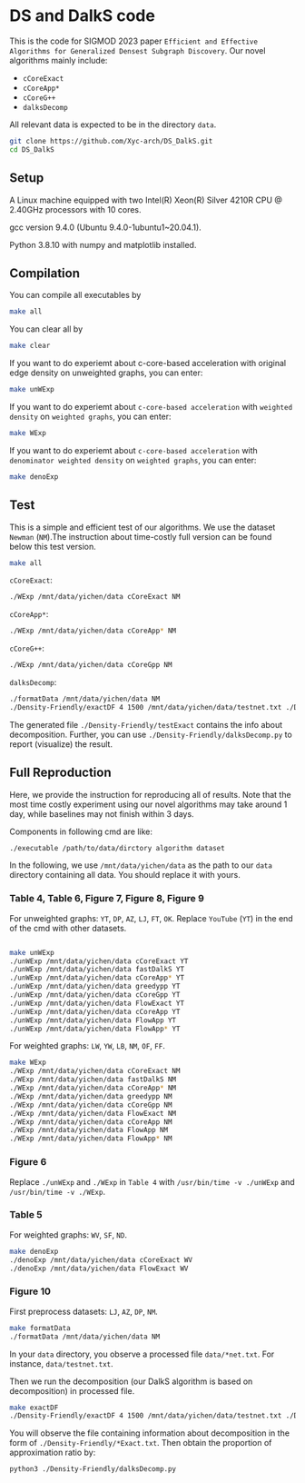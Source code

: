 # DS and DalkS code

This is the code for SIGMOD 2023 paper `Efficient and Effective Algorithms for Generalized Densest Subgraph Discovery`. Our novel algorithms mainly include:

- `cCoreExact`
- `cCoreApp*`
- `cCoreG++`
- `dalksDecomp`

All relevant data is expected to be in the directory `data`.

```sh
git clone https://github.com/Xyc-arch/DS_DalkS.git
cd DS_DalkS
```

## Setup

A Linux machine equipped with two Intel(R) Xeon(R) Silver 4210R CPU @ 2.40GHz processors with 10 cores.

gcc version 9.4.0 (Ubuntu 9.4.0-1ubuntu1~20.04.1).

Python 3.8.10 with numpy and matplotlib installed.

## Compilation

You can compile all executables by

```sh
make all
```

You can clear all by

```sh
make clear
```

If you want to do experiemt about c-core-based acceleration with original edge density on unweighted graphs, you can enter:

```sh
make unWExp
```

If you want to do experiemt about `c-core-based acceleration` with `weighted density` on `weighted graphs`, you can enter:

```sh
make WExp
```

If you want to do experiemt about `c-core-based acceleration` with `denominator weighted density` on `weighted graphs`, you can enter:

```sh
make denoExp
```

## Test 

This is a simple and efficient test of our algorithms. We use the dataset `Newman` (`NM`).The instruction about time-costly full version can be found below this test version.

```sh
make all
```

`cCoreExact`:

```sh
./WExp /mnt/data/yichen/data cCoreExact NM
```

`cCoreApp*`:

```sh
./WExp /mnt/data/yichen/data cCoreApp* NM
```

`cCoreG++`:

```sh
./WExp /mnt/data/yichen/data cCoreGpp NM
```

`dalksDecomp`:

```sh
./formatData /mnt/data/yichen/data NM
./Density-Friendly/exactDF 4 1500 /mnt/data/yichen/data/testnet.txt ./Density-Friendly/rates.txt ./Density-Friendly/pavafit.txt ./Density-Friendly/cuts.txt ./Density-Friendly/testExact.txt
```

The generated file `./Density-Friendly/testExact` contains the info about decomposition. Further, you can use `./Density-Friendly/dalksDecomp.py` to report (visualize) the result.


## Full Reproduction

Here, we provide the instruction for reproducing all of results. Note that the most time costly experiment using our novel algorithms may take around 1 day, while baselines may not finish within 3 days.

Components in following cmd are like:

```sh
./executable /path/to/data/dirctory algorithm dataset
```
In the following, we use `/mnt/data/yichen/data` as the path to our `data` directory containing all data. You should replace it with yours.


### Table 4, Table 6, Figure 7, Figure 8, Figure 9

For unweighted graphs: `YT`, `DP`, `AZ`, `LJ`, `FT`, `OK`. Replace `YouTube` (`YT`) in the end of the cmd with other datasets.
```sh

make unWExp
./unWExp /mnt/data/yichen/data cCoreExact YT
./unWExp /mnt/data/yichen/data fastDalkS YT
./unWExp /mnt/data/yichen/data cCoreApp* YT
./unWExp /mnt/data/yichen/data greedypp YT
./unWExp /mnt/data/yichen/data cCoreGpp YT
./unWExp /mnt/data/yichen/data FlowExact YT
./unWExp /mnt/data/yichen/data cCoreApp YT
./unWExp /mnt/data/yichen/data FlowApp YT
./unWExp /mnt/data/yichen/data FlowApp* YT
```

For weighted graphs: `LW`, `YW`, `LB`, `NM`, `OF`, `FF`.

```sh
make WExp
./WExp /mnt/data/yichen/data cCoreExact NM
./WExp /mnt/data/yichen/data fastDalkS NM
./WExp /mnt/data/yichen/data cCoreApp* NM
./WExp /mnt/data/yichen/data greedypp NM
./WExp /mnt/data/yichen/data cCoreGpp NM
./WExp /mnt/data/yichen/data FlowExact NM
./WExp /mnt/data/yichen/data cCoreApp NM
./WExp /mnt/data/yichen/data FlowApp NM
./WExp /mnt/data/yichen/data FlowApp* NM
```


### Figure 6

Replace `./unWExp` and `./WExp` in `Table 4` with `/usr/bin/time -v ./unWExp` and `/usr/bin/time -v ./WExp`.


### Table 5

For weighted graphs: `WV`, `SF`, `ND`.

```sh
make denoExp
./denoExp /mnt/data/yichen/data cCoreExact WV
./denoExp /mnt/data/yichen/data FlowExact WV
```


### Figure 10

First preprocess datasets: `LJ`, `AZ`, `DP`, `NM`.

```sh
make formatData
./formatData /mnt/data/yichen/data NM
```

In your `data` directory, you observe a processed file `data/*net.txt`. For instance, `data/testnet.txt`.

Then we run the decomposition (our DalkS algorithm is based on decomposition) in processed file.

```sh
make exactDF
./Density-Friendly/exactDF 4 1500 /mnt/data/yichen/data/testnet.txt ./Density-Friendly/rates.txt ./Density-Friendly/pavafit.txt ./Density-Friendly/cuts.txt ./Density-Friendly/testExact.txt
```

You will observe the file containing information about decomposition in the form of `./Density-Friendly/*Exact.txt`. Then obtain the proportion of approximation ratio by:

```sh
python3 ./Density-Friendly/dalksDecomp.py
```




